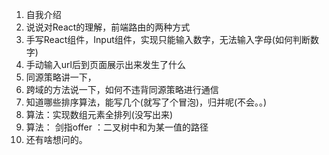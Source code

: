 1. 自我介绍
2. 说说对React的理解，前端路由的两种方式
3. 手写React组件，Input组件，实现只能输入数字，无法输入字母(如何判断数字)
4. 手动输入url后到页面展示出来发生了什么
5. 同源策略讲一下，
6. 跨域的方法说一下，如何不违背同源策略进行通信
7. 知道哪些排序算法，能写几个(就写了个冒泡)，归并呢(不会。。)
8. 算法：实现数组元素全排列(没写出来)
9. 算法： 剑指offer ：二叉树中和为某一值的路径
10. 还有啥想问的。